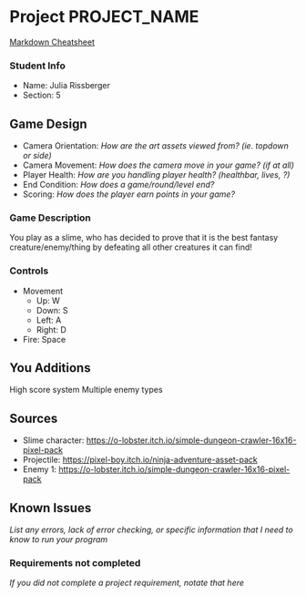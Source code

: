 # Project PROJECT_NAME

[Markdown Cheatsheet](https://github.com/adam-p/markdown-here/wiki/Markdown-Here-Cheatsheet)

### Student Info

-   Name: Julia Rissberger
-   Section: 5

## Game Design

-   Camera Orientation: _How are the art assets viewed from? (ie. topdown or side)_
-   Camera Movement: _How does the camera move in your game? (if at all)_
-   Player Health: _How are you handling player health? (healthbar, lives, ?)_
-   End Condition: _How does a game/round/level end?_
-   Scoring: _How does the player earn points in your game?_

### Game Description

You play as a slime, who has decided to prove that it is the best fantasy creature/enemy/thing
by defeating all other creatures it can find!

### Controls

-   Movement
    -   Up: W
    -   Down: S
    -   Left: A
    -   Right: D
-   Fire: Space

## You Additions

High score system
Multiple enemy types

## Sources
-   Slime character: https://o-lobster.itch.io/simple-dungeon-crawler-16x16-pixel-pack
-   Projectile: https://pixel-boy.itch.io/ninja-adventure-asset-pack
-   Enemy 1: https://o-lobster.itch.io/simple-dungeon-crawler-16x16-pixel-pack

## Known Issues

_List any errors, lack of error checking, or specific information that I need to know to run your program_

### Requirements not completed

_If you did not complete a project requirement, notate that here_

